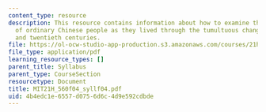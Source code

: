 ```yaml
---
content_type: resource
description: This resource contains information about how to examine the experiences
  of ordinary Chinese people as they lived through the tumultuous changes of the nineteenth
  and twentieth centuries.
file: https://ol-ocw-studio-app-production.s3.amazonaws.com/courses/21h-560-smashing-the-iron-rice-bowl-chinese-east-asia-fall-2004/4b4edc1e6557d0756d6c4d9e592cdbde_MIT21H_560f04_syllf04.pdf
file_type: application/pdf
learning_resource_types: []
parent_title: Syllabus
parent_type: CourseSection
resourcetype: Document
title: MIT21H_560f04_syllf04.pdf
uid: 4b4edc1e-6557-d075-6d6c-4d9e592cdbde
---
```

